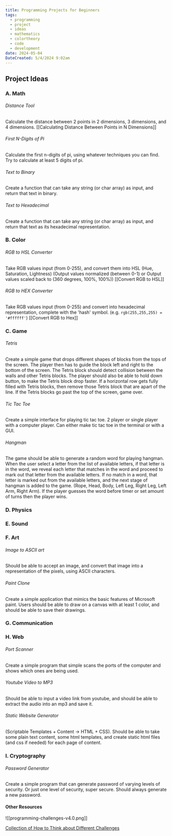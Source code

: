 ```yaml
---
title: Programming Projects for Beginners
tags:
  - programming
  - project
  - ideas
  - mathematics
  - colortheory
  - code
  - development
date: 2024-05-04
DateCreated: 5/4/2024 9:02am
---
```

## Project Ideas

### A.  Math

###### Distance Tool
Calculate the distance between 2 points in 2 dimensions, 3 dimensions, and 4 dimensions. [[Calculating Distance Between Points in N Dimensions]]

###### First N-Digits of Pi
Calculate the first n-digits of pi, using whatever techniques you can find. Try to calculate at least 5 digits of pi.

###### Text to Binary
Create a function that can take any string (or char array) as input, and return that text in binary. 

###### Text to Hexadecimal
Create a function that can take any string (or char array) as input, and return that text as its hexadecimal representation.

### B.  Color

###### RGB to HSL Converter
Take RGB values input (from 0-255), and convert them into HSL (Hue, Saturation, Lightness) (Output values normalized (between 0-1) or Output values scaled back to (360 degrees, 100%, 100%)) [[Convert RGB to HSL]]

###### RGB to HEX Converter
Take RGB values input (from 0-255) and convert into hexadecimal representation, complete with the 'hash' symbol. (e.g. `rgb(255,255,255) = '#ffffff'`) [[Convert RGB to Hex]]

### C.  Game

###### Tetris
Create a simple game that drops different shapes of blocks from the tops of the screen. The player then has to guide the block left and right to the bottom of the screen. The Tetris block should detect collision between the walls and other Tetris blocks. The player should also be able to hold down button, to make the Tetris block drop faster. If a horizontal row gets fully filled with Tetris blocks, then remove those Tetris block that are apart of the line. If the Tetris blocks go past the top of the screen, game over.

###### Tic Tac Toe
Create a simple interface for playing tic tac toe. 2 player or single player with a computer player. Can either make tic tac toe in the terminal or with a GUI. 

###### Hangman
The game should be able to generate a random word for playing hangman. When the user select a letter from the list of available letters, if that letter is in the word, we reveal each letter that matches in the word and proceed to mark out that letter from the available letters. If no match in a word, that letter is marked out from the available letters, and the next stage of hangman is added to the game. (Rope, Head, Body, Left Leg, Right Leg, Left Arm, Right Arm). If the player guesses the word before timer or set amount of turns then the player wins. 

### D.  Physics

### E.  Sound

### F.  Art

###### Image to ASCII art
Should be able to accept an image, and convert that image into a representation of the pixels, using ASCII characters. 

###### Paint Clone
Create a simple application that mimics the basic features of Microsoft paint. Users should be able to draw on a canvas with at least 1 color, and should be able to save their drawings. 
### G.  Communication

### H.  Web

###### Port Scanner
Create a simple program that simple scans the ports of the computer and shows which ones are being used. 

###### Youtube Video to MP3
Should be able to input a video link from youtube, and should be able to extract the audio into an mp3 and save it.

###### Static Website Generator
(Scriptable Templates + Content -> HTML + CSS). Should be able to take some plain text content, some html templates, and create static html files (and css if needed) for each page of content.

### I. Cryptography

###### Password Generator
Create a simple program that can generate password of varying levels of security. Or just one level of security, super secure. Should always generate a new password. 


#### Other Resources
![[programming-challenges-v4.0.png]]

[Collection of How to Think about Different Challenges](https://github.com/RajaSrinivasan/assignments)

